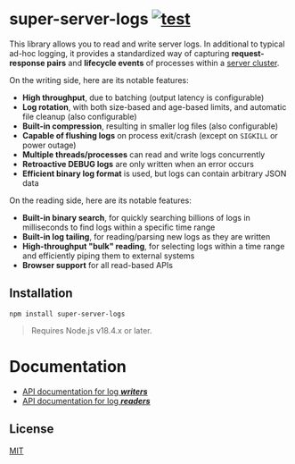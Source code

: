 # super-server-logs [![test](https://github.com/WiseLibs/super-server-logs/actions/workflows/test.yml/badge.svg)](https://github.com/WiseLibs/super-server-logs/actions/workflows/test.yml)

This library allows you to read and write server logs. In additional to typical ad-hoc logging, it provides a standardized way of capturing **request-response pairs** and **lifecycle events** of processes within a [server cluster](https://nodejs.org/api/cluster.html).

On the writing side, here are its notable features:

* **High throughput**, due to batching (output latency is configurable)
* **Log rotation**, with both size-based and age-based limits, and automatic file cleanup (also configurable)
* **Built-in compression**, resulting in smaller log files (also configurable)
* **Capable of flushing logs** on process exit/crash (except on `SIGKILL` or power outage)
* **Multiple threads/processes** can read and write logs concurrently
* **Retroactive DEBUG logs** are only written when an error occurs
* **Efficient binary log format** is used, but logs can contain arbitrary JSON data

On the reading side, here are its notable features:

* **Built-in binary search**, for quickly searching billions of logs in milliseconds to find logs within a specific time range
* **Built-in log tailing**, for reading/parsing new logs as they are written
* **High-throughput "bulk" reading**, for selecting logs within a time range and efficiently piping them to external systems
* **Browser support** for all read-based APIs

## Installation

```
npm install super-server-logs
```

> Requires Node.js v18.4.x or later.

# Documentation

- [API documentation for log **_writers_**](./docs/writers.md)
- [API documentation for log **_readers_**](./docs/readers.md)

## License

[MIT](./LICENSE)
